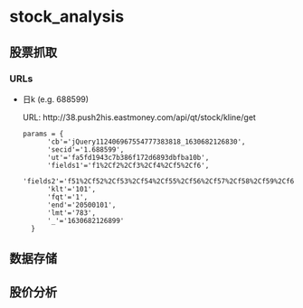 # stock_analysis

## 股票抓取

### URLs
* 日k (e.g. 688599)

	<p>URL: http://38.push2his.eastmoney.com/api/qt/stock/kline/get</p>
	<pre><code>params = {
		'cb'='jQuery112406967554777383818_1630682126830',
		'secid'='1.688599',
		'ut'='fa5fd1943c7b386f172d6893dbfba10b',
		'fields1'='f1%2Cf2%2Cf3%2Cf4%2Cf5%2Cf6',
		'fields2'='f51%2Cf52%2Cf53%2Cf54%2Cf55%2Cf56%2Cf57%2Cf58%2Cf59%2Cf60%2Cf61',
		'klt'='101',
		'fqt'='1',
		'end'='20500101',
		'lmt'='783',
		'_'='1630682126899'
	}</code></pre>

## 数据存储

## 股价分析